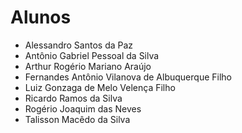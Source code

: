 # Alunos

- Alessandro Santos da Paz
- Antônio Gabriel Pessoal da Silva
- Arthur Rogério Mariano Araújo
- Fernandes Antônio Vilanova de Albuquerque Filho
- Luiz Gonzaga de Melo Velença Filho
- Ricardo Ramos da Silva
- Rogério Joaquim das Neves
- Talisson Macêdo da Silva
